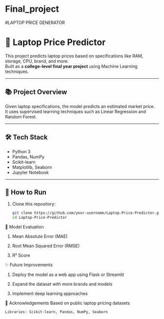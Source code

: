 # Final_project
#LAPTOP PRICE GENERATOR
# 🎯 Laptop Price Predictor

This project predicts laptop prices based on specifications like RAM, storage, CPU, brand, and more.  
Built as a **college-level final year project** using Machine Learning techniques.

---

## 📚 Project Overview

Given laptop specifications, the model predicts an estimated market price.  
It uses supervised learning techniques such as Linear Regression and Random Forest.

---

## 🛠️ Tech Stack

- Python 3
- Pandas, NumPy
- Scikit-learn
- Matplotlib, Seaborn
- Jupyter Notebook

---

## 🚀 How to Run

1. Clone this repository:

   ```bash
   git clone https://github.com/your-username/Laptop-Price-Predictor.git
   cd Laptop-Price-Predictor


🧪 Model Evaluation
   1. Mean Absolute Error (MAE)

   2. Root Mean Squared Error (RMSE)

   3. R² Score

✨ Future Improvements
   1. Deploy the model as a web app using Flask or Streamlit

   2. Expand the dataset with more brands and models

   3. Implement deep learning approaches

🙌 Acknowledgements
    Based on public laptop pricing datasets

    Libraries: Scikit-learn, Pandas, NumPy, Seaborn
